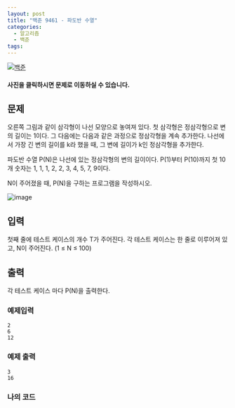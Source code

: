 ```yaml
---
layout: post
title: "백준 9461 - 파도반 수열"
categories:
  - 알고리즘
  - 백준
tags:
---
```


[![백준](https://d2gd6pc034wcta.cloudfront.net/images/logo@2x.png)](https://www.acmicpc.net/problem/1676)
#### 사진을 클릭하시면 문제로 이동하실 수 있습니다.


## 문제

오른쪽 그림과 같이 삼각형이 나선 모양으로 놓여져 있다. 첫 삼각형은 정삼각형으로 변의 길이는 1이다. 그 다음에는 다음과 같은 과정으로 정삼각형을 계속 추가한다. 나선에서 가장 긴 변의 길이를 k라 했을 때, 그 변에 길이가 k인 정삼각형을 추가한다.

파도반 수열 P(N)은 나선에 있는 정삼각형의 변의 길이이다. P(1)부터 P(10)까지 첫 10개 숫자는 1, 1, 1, 2, 2, 3, 4, 5, 7, 9이다.

N이 주어졌을 때, P(N)을 구하는 프로그램을 작성하시오.

![image](https://www.acmicpc.net/upload/images/pandovan.png)


## 입력

첫째 줄에 테스트 케이스의 개수 T가 주어진다. 각 테스트 케이스는 한 줄로 이루어져 있고, N이 주어진다. (1 ≤ N ≤ 100)


## 출력

각 테스트 케이스 마다 P(N)을 출력한다.


### 예제입력
```
2
6
12
```

### 예제 출력
```
3
16
```

### 나의 코드

<script src="https://gist.github.com/Yesdoing/c4a388753588d02a272f9621303bdd27.js"></script>
